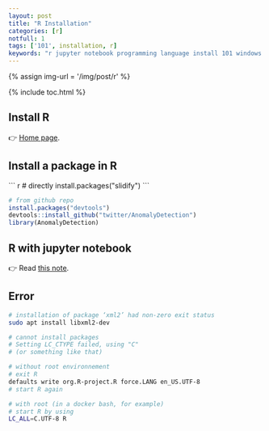 ```yaml
---
layout: post
title: "R Installation"
categories: [r]
notfull: 1
tags: ['101', installation, r]
keywords: "r jupyter notebook programming language install 101 windows linux ubuntu extension package lib library requirement LC_ALL utf8 UTF-8"
---
```


{% assign img-url = '/img/post/r' %}

{% include toc.html %}

## Install R

👉 [Home page](https://cran.r-project.org/).

## Install a package in R

<div class="flex-50" markdown="1">
``` r
# directly
install.packages("slidify")
```

``` r
# from github repo
install.packages("devtools")
devtools::install_github("twitter/AnomalyDetection")
library(AnomalyDetection)
```
</div>

## R with jupyter notebook

👉 Read [this note](/jupyter-notebook#r-with-jupyter-notebook).

## Error

``` bash
# installation of package ‘xml2’ had non-zero exit status
sudo apt install libxml2-dev
```

``` bash
# cannot install packages
# Setting LC_CTYPE failed, using "C"
# (or something like that)

# without root environnement
# exit R
defaults write org.R-project.R force.LANG en_US.UTF-8
# start R again

# with root (in a docker bash, for example)
# start R by using
LC_ALL=C.UTF-8 R
```